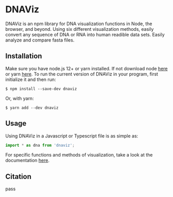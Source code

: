 # DNAViz

DNAViz is an npm library for DNA visualization functions in Node, the browser, and beyond. Using six different visualization methods, easily convert any sequence of DNA or RNA into human readible data sets. Easily analyze and compare fasta files.

## Installation

Make sure you have node.js 12+ or yarn installed. If not download node [here](https://nodejs.org/en/) or yarn [here](https://classic.yarnpkg.com/en/). To run the current version of DNAViz in your program, first initialize it and then run:

```
$ npm install --save-dev dnaviz
```

Or, with yarn:

```
$ yarn add --dev dnaviz
```

## Usage

Using DNAViz in a Javascript or Typescript file is as simple as:

```Typescript
import * as dna from 'dnaviz';
```

For specific functions and methods of visualization, take a look at the documentation [here](https://lab41.github.io/dnaviz/). 

## Citation

pass